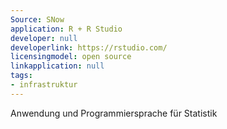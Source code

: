 ```yaml
---
Source: SNow
application: R + R Studio
developer: null
developerlink: https://rstudio.com/
licensingmodel: open source
linkapplication: null
tags:
- infrastruktur
---
```

Anwendung und Programmiersprache für Statistik 
